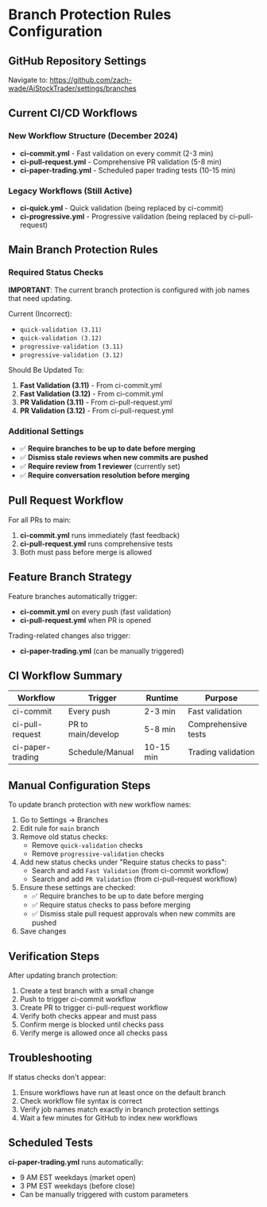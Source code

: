 # Branch Protection Rules Configuration

## GitHub Repository Settings

Navigate to: <https://github.com/zach-wade/AiStockTrader/settings/branches>

## Current CI/CD Workflows

### New Workflow Structure (December 2024)

- **ci-commit.yml** - Fast validation on every commit (2-3 min)
- **ci-pull-request.yml** - Comprehensive PR validation (5-8 min)
- **ci-paper-trading.yml** - Scheduled paper trading tests (10-15 min)

### Legacy Workflows (Still Active)

- **ci-quick.yml** - Quick validation (being replaced by ci-commit)
- **ci-progressive.yml** - Progressive validation (being replaced by ci-pull-request)

## Main Branch Protection Rules

### Required Status Checks

**IMPORTANT**: The current branch protection is configured with job names that need updating.

Current (Incorrect):

- `quick-validation (3.11)`
- `quick-validation (3.12)`
- `progressive-validation (3.11)`
- `progressive-validation (3.12)`

Should Be Updated To:

1. **Fast Validation (3.11)** - From ci-commit.yml
2. **Fast Validation (3.12)** - From ci-commit.yml
3. **PR Validation (3.11)** - From ci-pull-request.yml
4. **PR Validation (3.12)** - From ci-pull-request.yml

### Additional Settings

- ✅ **Require branches to be up to date before merging**
- ✅ **Dismiss stale reviews when new commits are pushed**
- ✅ **Require review from 1 reviewer** (currently set)
- ✅ **Require conversation resolution before merging**

## Pull Request Workflow

For all PRs to main:

1. **ci-commit.yml** runs immediately (fast feedback)
2. **ci-pull-request.yml** runs comprehensive tests
3. Both must pass before merge is allowed

## Feature Branch Strategy

Feature branches automatically trigger:

- **ci-commit.yml** on every push (fast validation)
- **ci-pull-request.yml** when PR is opened

Trading-related changes also trigger:

- **ci-paper-trading.yml** (can be manually triggered)

## CI Workflow Summary

| Workflow | Trigger | Runtime | Purpose |
|----------|---------|---------|---------|
| ci-commit | Every push | 2-3 min | Fast validation |
| ci-pull-request | PR to main/develop | 5-8 min | Comprehensive tests |
| ci-paper-trading | Schedule/Manual | 10-15 min | Trading validation |

## Manual Configuration Steps

To update branch protection with new workflow names:

1. Go to Settings → Branches
2. Edit rule for `main` branch
3. Remove old status checks:
   - Remove `quick-validation` checks
   - Remove `progressive-validation` checks
4. Add new status checks under "Require status checks to pass":
   - Search and add `Fast Validation` (from ci-commit workflow)
   - Search and add `PR Validation` (from ci-pull-request workflow)
5. Ensure these settings are checked:
   - ✅ Require branches to be up to date before merging
   - ✅ Require status checks to pass before merging
   - ✅ Dismiss stale pull request approvals when new commits are pushed
6. Save changes

## Verification Steps

After updating branch protection:

1. Create a test branch with a small change
2. Push to trigger ci-commit workflow
3. Create PR to trigger ci-pull-request workflow
4. Verify both checks appear and must pass
5. Confirm merge is blocked until checks pass
6. Verify merge is allowed once all checks pass

## Troubleshooting

If status checks don't appear:

1. Ensure workflows have run at least once on the default branch
2. Check workflow file syntax is correct
3. Verify job names match exactly in branch protection settings
4. Wait a few minutes for GitHub to index new workflows

## Scheduled Tests

**ci-paper-trading.yml** runs automatically:

- 9 AM EST weekdays (market open)
- 3 PM EST weekdays (before close)
- Can be manually triggered with custom parameters
